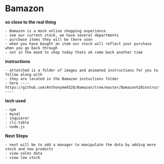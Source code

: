 # Bamazon



**so close to the real thing**

    - Bamazon is a mock online shopping experience
    - see our current stock, we have several departments
    - purchase items they will be there soon
    - when you have bought an item our stock will reflect your purchase when you go back through
    - not in the mood to shop today thats ok come back another time

**instructions**

    - attatched is a folder of images and animated instructions for you to follow along with
    - they are located in the Bamazon instuctions folder
    - here ---- https://github.com/Anthonyme0328/Bamazon/tree/master/Bamazon%20instructions ----

**tech used**

    - npm
    - mysql
    - inquierer
    - cli-table
    - node.js

**Next Steps**

    - next will be to add a manager to manipulate the data by adding more stock and new products
    - view sales data
    - view low stock
    
    
    